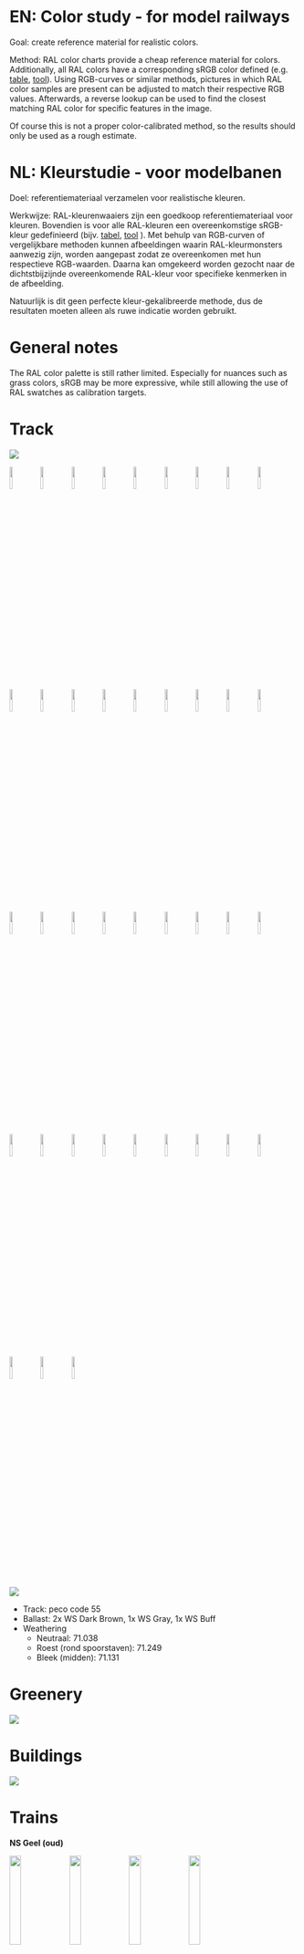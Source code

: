 EN: Color study - for model railways
===========

Goal: create reference material for realistic colors.

Method: RAL color charts provide a cheap reference material for colors. Additionally, all RAL colors have a corresponding sRGB color defined (e.g. [table](https://en.wikipedia.org/wiki/List_of_RAL_colours), [tool](https://rgb.to/ral/page/1)). Using RGB-curves or similar methods, pictures in which RAL color samples are present can be adjusted to match their respective RGB values. Afterwards, a reverse lookup can be used to find the closest matching RAL color for specific features in the image.

Of course this is not a proper color-calibrated method, so the results should only be used as a rough estimate.


NL: Kleurstudie - voor modelbanen
===========

Doel: referentiemateriaal verzamelen voor realistische kleuren.

Werkwijze: RAL-kleurenwaaiers zijn een goedkoop referentiemateriaal voor kleuren. Bovendien is voor alle RAL-kleuren een overeenkomstige sRGB-kleur gedefinieerd (bijv. [tabel](https://en.wikipedia.org/wiki/List_of_RAL_colours), [tool](https://rgb.to/ral/page/1) ). Met behulp van RGB-curven of vergelijkbare methoden kunnen afbeeldingen waarin RAL-kleurmonsters aanwezig zijn, worden aangepast zodat ze overeenkomen met hun respectieve RGB-waarden. Daarna kan omgekeerd worden gezocht naar de dichtstbijzijnde overeenkomende RAL-kleur voor specifieke kenmerken in de afbeelding.

Natuurlijk is dit geen perfecte kleur-gekalibreerde methode, dus de resultaten moeten alleen als ruwe indicatie worden gebruikt.


General notes
=============

The RAL color palette is still rather limited. Especially for nuances such as grass colors, sRGB may be more expressive, while still allowing the use of RAL swatches as calibration targets.


Track
=====
![](Spoor/spoor.jpg)

<img src="swatches/spoor-oud-biels-bleek.png" width="10%">
<img src="swatches/spacer.png" width="10%">
<img src="swatches/vma-71131.png" width="10%">
<img src="swatches/vma-71038.png" width="10%">
<img src="swatches/spacer.png" width="10%">
<img src="swatches/vma-71116.png" width="10%">
<img src="swatches/vma-71131.png" width="10%">

<img src="swatches/spoor-oud-biels-neutraal.png" width="10%">
<img src="swatches/spacer.png" width="10%">
<img src="swatches/vma-71038.png" width="10%">
<img src="swatches/vma-71249.png" width="10%">
<img src="swatches/spacer.png" width="10%">
<img src="swatches/vma-71136.png" width="10%">

<img src="swatches/spoor-oud-ballast-neutral.png" width="10%">
<img src="swatches/spacer.png" width="10%">
<img src="swatches/vma-71038.png" width="10%">
<img src="swatches/vma-71249.png" width="10%">
<img src="swatches/spacer.png" width="10%">
<img src="swatches/vma-71136.png" width="10%">
<img src="swatches/vma-71116.png" width="10%">

<img src="swatches/spoor-oud-ballast-roest.png" width="10%">
<img src="swatches/spacer.png" width="10%">
<img src="swatches/vma-71249.png" width="10%">
<img src="swatches/vma-71038.png" width="10%">
<img src="swatches/spacer.png" width="10%">
<img src="swatches/vma-71069.png" width="10%">

<img src="swatches/spoor-oud-rails-roest.png" width="10%">
<img src="swatches/spacer.png" width="10%">
<img src="swatches/vma-71249.png" width="10%">
<img src="swatches/vma-71038.png" width="10%">
<img src="swatches/spacer.png" width="10%">
<img src="swatches/vma-71080.png" width="10%">

<img src="swatches/spoor-oud-biels-roest.png" width="10%">
<img src="swatches/spacer.png" width="10%">
<img src="swatches/vma-71249.png" width="10%">
<img src="swatches/vma-71039.png" width="10%">
<img src="swatches/spacer.png" width="10%">
<img src="swatches/vma-71249.png" width="10%">
<img src="swatches/vma-71038.png" width="10%">

![](Spoor/spoor-20240811-check.jpg)
- Track: peco code 55
- Ballast: 2x WS Dark Brown, 1x WS Gray, 1x WS Buff
- Weathering
  - Neutraal: 71.038
  - Roest (rond spoorstaven): 71.249
  - Bleek (midden): 71.131



Greenery
========
![](Bestrating/IMG_20240217_120705-ral.jpg)



Buildings
=================
![](Bebouwing/IMG_20240217_120449-ral.jpg)


Trains
======

**NS Geel (oud)**

<img src="trains/ns-geel2.png" width="20%"> <img src="trains/ns-geel3.png" width="20%"> <img src="trains/ns-geel4.png" width="20%"> <img src="trains/ns-geel.png" width="20%"> <img src="trains/ns-geel5.png" width="20%"> <img src="trains/ns-geel6.png" width="20%"> <img src="trains/ns-geel7.png" width="20%"> <img src="trains/ns-geel8.png" width="20%">

**NS Cyaan**

<img src="trains/ns-cyaan.png" width="20%"> <img src="trains/ns-cyaan2.png" width="20%">

**NS Grijs**

<img src="trains/ns-grijs.png" width="20%">

<img src="trains/ns-grijs-raamstijl.png" width="20%"> <img src="trains/ns-grijs-raamstijl2.png" width="20%">


Reference pictures
------------------


![](trains/IMG_20240315_112410_Mat64-srgb.jpg)
Mat'64

![](trains/IMG_20240315_131906_DDM-srgb.jpg)
DDM

![](trains/IMG_20240315_135114_DDM-srgb.jpg)
DDM



Color systems
=============

Humbrol
-------

<img src="swatches/humbrol-1.png" width="10%">

<img src="swatches/humbrol-67.png" width="10%"> <img src="swatches/humbrol-32.png" width="10%"> <img src="swatches/humbrol-64.png" width="10%">

<img src="swatches/humbrol-70.png" width="10%">

<img src="swatches/humbrol-46.png" width="10%">

Vallejo Model Air
-----------------

<img src="swatches/vma-71001.png" width="10%">        <img src="swatches/vma-71052.png" width="10%">    <img src="swatches/vma-71131.png" width="10%">

<img src="swatches/vma-71036.png" width="10%"> <img src="swatches/vma-71042.png" width="10%">

<img src="swatches/vma-71039.png" width="10%"> <img src="swatches/vma-71249.png" width="10%"> <img src="swatches/vma-71038.png" width="10%">

<img src="swatches/vma-71033.png" width="10%"> <img src="swatches/vma-71078.png" width="10%"> <img src="swatches/vma-71002.png" width="10%">

<img src="swatches/vma-71004.png" width="10%"> <img src="swatches/vma-71090.png" width="10%"> <img src="swatches/vma-71089.png" width="10%">


Ballast
-------

<img src="swatches/ws-cinders.png" width="20%"> <img src="swatches/ws-dark-brown.png" width="20%"> <img src="swatches/n-gneis.png" width="20%">
<img src="swatches/ws-buff.png" width="20%"> <img src="swatches/ws-gray.png" width="20%"> <img src="swatches/h-grau.png" width="20%"> <img src="swatches/n-sand.png" width="20%">


Static grass
------------

<img src="swatches/ws-dark-green.png" width="20%"> <img src="swatches/ws-medium-green.png" width="20%"> <img src="swatches/ws-light-green.png" width="20%"> <img src="swatches/ws-straw.png" width="20%">

<img src="swatches/n-dunkelgruen.png" width="20%"> <img src="swatches/n-hellgruen.png" width="20%"> <img src="swatches/n-olivgruen.png" width="20%"> <img src="swatches/n-fruehlungswiese.png" width="20%"> <img src="swatches/n-wiese.png" width="20%"> <img src="swatches/n-goldgelb.png" width="20%"> <img src="swatches/n-braun.png" width="20%">

<img src="swatches/rts-sommer-70201.png" width="20%"> <img src="swatches/rts-sommer-70202.png" width="20%"> <img src="swatches/rts-fruehsommer-90101.png" width="20%"> <img src="swatches/rts-fruehsommer-90102.png" width="20%"> <img src="swatches/rts-bergwiese-90802.png" width="20%">  <img src="swatches/rts-sommer-trocken-90202.png" width="20%"> <img src="swatches/rts-heu-90702.png" width="20%"> <img src="swatches/rts-stroh-70702.png" width="20%"> <img src="swatches/rts-oliv-70802.png" width="20%">

(RTS: Oliv may be inaccurate)


Other foliage
-------------

<img src="swatches/ws-greengrass.png" width="20%"> <img src="swatches/ws-mediumgreen-turf.png" width="20%">


Reference images
----------------

![](Color-systems/IMG_20240320_091203-srgb.jpg)

![](Color-systems/woodland-scenics-static-grass-srgb.png)
Catalog image adjusted to match above results (WS Dark Green, WS Medium Green).

![](Color-systems/rts-grass-srgb.jpg)
Notes: Most samples were cross-contaminated with the yellow grass. Coverage was not 100%, so some color of the underlying material may shine through. Colors are not super consistent between samples of different lengths, *also in real samples, so not a camera issue*!

![](Color-systems/IMG_20240315_170003-srgb.jpg)

![](Color-systems/humbrol-1-73.jpg)
Note the difference between the paint spots and color swatches! *Also, lighting appears slightly uneven (darker towards bottom)?*

![](Color-systems/IMG_20240808_144436-color-match.jpg)

![](Color-systems/vallejo-model-air-photomatched.jpg)
Vallejo color chart from pdf. Adjusted to match photographed colors. The adjustment was quite small, so the original pdf may already have been accurate. Note that the RAL chart in the photograph is also not perfectly matched, especially the colors.